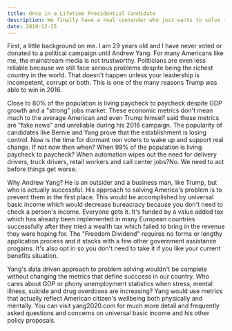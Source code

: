 ```yaml
---
title: Once in a Lifetime Presidential Candidate
description: We finally have a real contender who just wants to solve the problems that Americans care about
date: 2019-12-25
---
```


First, a little background on me. I am 29 years old and I have never voted or donated to a political campaign until Andrew Yang. For many Americans like me, the mainstream media is not trustworthy. Politicians are even less reliable because we still face serious problems despite being the richest country in the world. That doesn't happen unless your leadership is incompetent, corrupt or both. This is one of the many reasons Trump was able to win in 2016.

Close to 80% of the population is living paycheck to paycheck despite GDP growth and a "strong" jobs market. These economic metrics don't mean much to the average American and even Trump himself said these metrics are "fake news" and unreliable during his 2016 campaign. The popularity of candidates like Bernie and Yang prove that the establishment is losing control. Now is the time for dormant non voters to wake up and support real change. If not now then when? When 99% of the population is living paycheck to paycheck? When automation wipes out the need for delivery drivers, truck drivers, retail workers and call center jobs?No. We need to act before things get worse.

Why Andrew Yang? He is an outsider and a business man, like Trump, but who is actually successful. His approach to solving America's problem is to prevent them in the first place. This would be accomplished by universal basic income which would decrease bureacracy because you don't need to check a person's income. Everyone gets it. It's funded by a value added tax which has already been implemented in many European countries successfully after they tried a wealth tax which failed to bring in the revenue they were hoping for. The "Freedom Dividend" requires no forms or lengthy application process and it stacks with a few other government assistance progams. It's also opt in so you don't need to take it if you like your current benefits situation.

Yang's data driven approach to problem solving wouldn't be complete without changing the metrics that define succcess in our country. Who cares about GDP or phony unemployment statistics when stress, mental illness, suicide and drug overdoses are increasing? Yang would use metrics that actually reflect American citizen's wellbeing both physically and mentally. You can visit yang2020.com for much more detail and frequently asked questions and concerns on universal basic income and his other policy proposals.